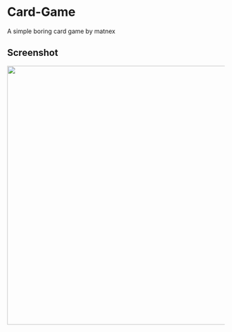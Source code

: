 # Card-Game
A simple boring card game by matnex

## Screenshot
<img src="https://raw.githubusercontent.com/matnex-mix/Card-Game/master/screenshots/1.png" height="600" />
